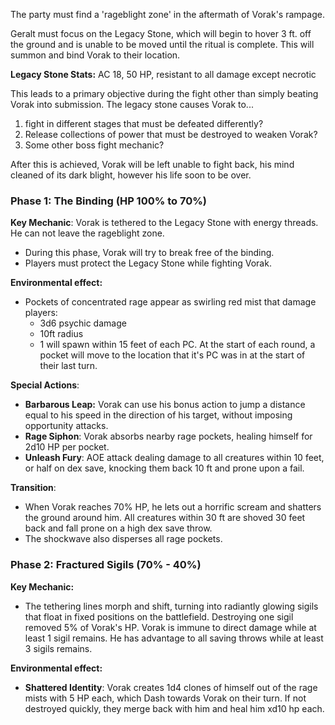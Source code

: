 The party must find a 'rageblight zone' in the aftermath of Vorak's rampage.

Geralt must focus on the Legacy Stone, which will begin to hover 3 ft. off the ground and is unable to be moved until the ritual is complete. This will summon and bind Vorak to their location.

**Legacy Stone Stats:** AC 18, 50 HP, resistant to all damage except necrotic

This leads to a primary objective during the fight other than simply beating Vorak into submission. The legacy stone causes Vorak to...
1. fight in different stages that must be defeated differently?
2. Release collections of power that must be destroyed to weaken Vorak?
3. Some other boss fight mechanic?

After this is achieved, Vorak will be left unable to fight back, his mind cleaned of its dark blight, however his life soon to be over.

### Phase 1: The Binding (HP 100% to 70%)

**Key Mechanic**: Vorak is tethered to the Legacy Stone with energy threads. He can not leave the rageblight zone.

- During this phase, Vorak will try to break free of the binding.
- Players must protect the Legacy Stone while fighting Vorak.

**Environmental effect:** 
- Pockets of concentrated rage appear as swirling red mist that damage players:
	- 3d6 psychic damage
	- 10ft radius
	- 1 will spawn within 15 feet of each PC. At the start of each round, a pocket will move to the location that it's PC was in at the start of their last turn.

**Special Actions**:

- **Barbarous Leap:** Vorak can use his bonus action to jump a distance equal to his speed in the direction of his target, without imposing opportunity attacks.
- **Rage Siphon**: Vorak absorbs nearby rage pockets, healing himself for 2d10 HP per pocket.
- **Unleash Fury**: AOE attack dealing damage to all creatures within 10 feet, or half on dex save, knocking them back 10 ft and prone upon a fail.

**Transition**: 
- When Vorak reaches 70% HP, he lets out a horrific scream and shatters the ground around him. All creatures within 30 ft are shoved 30 feet back and fall prone on a high dex save throw.
- The shockwave also disperses all rage pockets.

### Phase 2: Fractured Sigils (70% - 40%)
**Key Mechanic:**
- The tethering lines morph and shift, turning into radiantly glowing sigils that float in fixed positions on the battlefield. Destroying one sigil removed 5% of Vorak's HP. Vorak is immune to direct damage while at least 1 sigil remains. He has advantage to all saving throws while at least 3 sigils remains.

**Environmental effect:**
- **Shattered Identity**: Vorak creates 1d4 clones of himself out of the rage mists with 5 HP each, which Dash towards Vorak on their turn. If not destroyed quickly, they merge back with him and heal him xd10 hp each.